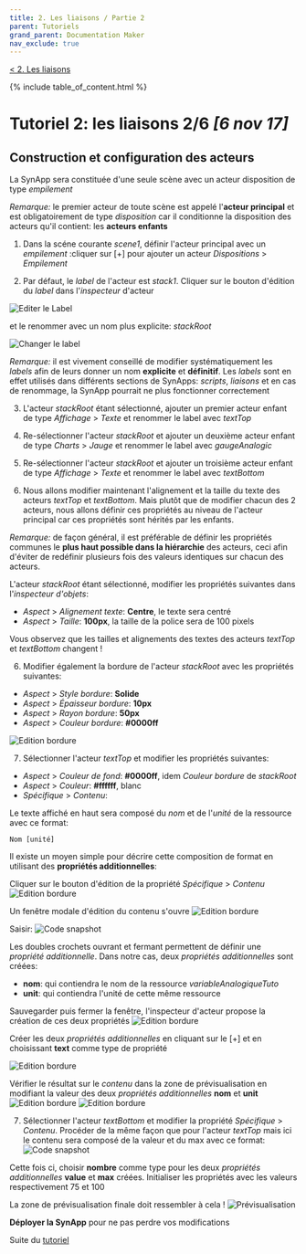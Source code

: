 ```yaml
---
title: 2. Les liaisons / Partie 2
parent: Tutoriels
grand_parent: Documentation Maker
nav_exclude: true
---
```


[< 2. Les liaisons](./index.md)

{% include table_of_content.html %}

# Tutoriel 2: les liaisons **2/6** *[6 nov 17]*

## Construction et configuration des acteurs

La SynApp sera constituée d'une seule scène avec un acteur disposition de type *empilement*

*Remarque:* le premier acteur de toute scène est appelé l'**acteur principal** et est obligatoirement de type *disposition* car il conditionne la disposition des acteurs qu'il contient: les **acteurs enfants**

1. Dans la scéne courante *scene1*, définir l'acteur principal avec un *empilement* :cliquer sur [+] pour ajouter un acteur *Dispositions* > *Empilement*

2. Par défaut, le *label* de l'acteur est *stack1*. Cliquer sur le bouton d'édition du *label* dans l'*inspecteur* d'acteur

![Editer le Label](assets/editLabel2.png)

 et le renommer avec un nom plus explicite: *stackRoot*

![Changer le label](assets/changeLabel2.png)

*Remarque:* il est vivement conseillé de modifier systématiquement les *labels* afin de leurs donner un nom **explicite** et **définitif**. Les *labels* sont en effet utilisés dans différents sections de SynApps: *scripts*, *liaisons* et en cas de renommage, la SynApp pourrait ne plus fonctionner correctement

3. L'acteur *stackRoot* étant sélectionné, ajouter un premier acteur enfant de type *Affichage* > *Texte* et renommer le label avec *textTop*

3. Re-sélectionner l'acteur *stackRoot* et ajouter un deuxième acteur enfant de type *Charts* > *Jauge* et renommer le label avec *gaugeAnalogic*

4. Re-sélectionner l'acteur *stackRoot* et ajouter un troisième acteur enfant de type *Affichage* > *Texte* et renommer le label avec *textBottom*

5. Nous allons modifier maintenant l'alignement et la taille du texte des acteurs *textTop* et *textBottom*. Mais plutôt que de modifier chacun des 2 acteurs, nous allons définir ces propriétés au niveau de l'acteur principal car ces propriétés sont hérités par les enfants.

*Remarque:* de façon général, il est préférable de définir les propriétés communes le **plus haut possible dans la hiérarchie** des acteurs, ceci afin d'éviter de redéfinir plusieurs fois des valeurs identiques sur chacun des acteurs.

L'acteur *stackRoot* étant sélectionné, modifier les propriétés suivantes dans l'*inspecteur d'objets*:
  * *Aspect* > *Alignement texte*: **Centre**, le texte sera centré
  * *Aspect* > *Taille*: **100px**, la taille de la police sera de 100 pixels

Vous observez que les tailles et alignements des textes des acteurs *textTop* et *textBottom* changent !

6. Modifier également la bordure de l'acteur *stackRoot* avec les propriétés suivantes:
  * *Aspect* > *Style bordure*: **Solide**
  * *Aspect* > *Épaisseur bordure*: **10px**
  * *Aspect* > *Rayon bordure*: **50px**
  * *Aspect* > *Couleur bordure*: **#0000ff**

![Edition bordure](assets/editBordure.png)

7. Sélectionner l'acteur *textTop* et modifier les propriétés suivantes:
  * *Aspect* > *Couleur de fond*: **#0000ff**, idem *Couleur bordure* de *stackRoot*
  * *Aspect* > *Couleur*: **#ffffff**, blanc
  * *Spécifique* > *Contenu*:

Le texte affiché en haut sera composé du *nom* et de l'*unité* de la ressource avec ce format:
```
Nom [unité]
```
Il existe un moyen simple pour décrire cette composition de format en utilisant des **propriétés additionnelles**:

Cliquer sur le bouton d'édition de la propriété *Spécifique* > *Contenu*
![Edition bordure](assets/editContent.png)

Un fenêtre modale d'édition du contenu s'ouvre
![Edition bordure](assets/editContentModal.png)

Saisir:
![Code snapshot](assets/codeSnapshot1.png)

Les doubles crochets ouvrant et fermant permettent de définir une *propriété additionnelle*. Dans notre cas, deux *propriétés additionnelles* sont créées:
* **nom**: qui contiendra le nom de la ressource *variableAnalogiqueTuto*
* **unit**: qui contiendra l'unité de cette même ressource

Sauvegarder puis fermer la fenêtre, l'inspecteur d'acteur propose la création de ces deux propriétés
![Edition bordure](assets/editContentNewProps.png)

Créer les deux *propriétés additionnelles* en cliquant sur le [+] et en choisissant **text** comme type de propriété

![Edition bordure](assets/editContentNewProps2.png)

Vérifier le résultat sur le *contenu* dans la zone de prévisualisation en modifiant la valeur des deux *propriétés additionnelles* **nom** et **unit**
![Edition bordure](assets/editContentNewProps3.png)
![Edition bordure](assets/editContentPreview.png)

7. Sélectionner l'acteur *textBottom* et modifier la propriété *Spécifique* > *Contenu*. Procéder de la même façon que pour l'acteur *textTop* mais ici le contenu sera composé de la valeur et du max avec ce format:
![Code snapshot](assets/codeSnapshot2.png)

Cette fois ci, choisir **nombre** comme type pour les deux *propriétés additionnelles* **value** et **max** créées. Initialiser les propriétés avec les valeurs respectivement 75 et 100

La zone de prévisualisation finale doit ressembler à cela !
![Prévisualisation](assets/preview.png)

**Déployer la SynApp** pour ne pas perdre vos modifications

Suite du [tutoriel](part3.md)
